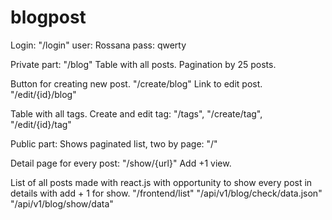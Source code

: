 blogpost
========

Login:
"/login"
user: Rossana
pass: qwerty

Private part:
"/blog"
Table with all posts. Pagination by 25 posts.

Button for creating new post. "/create/blog"
Link to edit post. 
"/edit/{id}/blog"

Table with all tags. Create and edit tag:
"/tags", "/create/tag", "/edit/{id}/tag"

Public part:
Shows paginated list, two by page: 
"/"

Detail page for every post:
"/show/{url}"
Add +1 view.

List of all posts made with react.js with opportunity to show every post in details with add + 1 for show.
"/frontend/list"
"/api/v1/blog/check/data.json"
"/api/v1/blog/show/data"